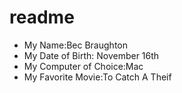 # readme

- My Name:Bec Braughton
- My Date of Birth: November 16th
- My Computer of Choice:Mac
- My Favorite Movie:To Catch A Theif
